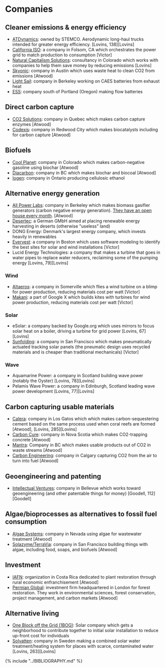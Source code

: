 # Companies
## Cleaner emissions & energy efficiency
* [ATDynamics](http://www.stemco.com/products/innovative-tire-mileage-solutions/aerodynamic-devices/): owned by STEMCO. Aerodynamic long-haul trucks intended for greater energy efficiency. [Lovins, 138][Lovins]
* [California ISO](http://www.caiso.com/Pages/default.aspx): a company in Folsom, CA which orchestrates the power grid to match production to consumption [Victor]
* [Natural Capitalism Solutions](http://natcapsolutions.org/): consultancy in Colorado which works with companies to help them save money by reducing emissions [Lovins]
* [Skyonic](http://skyonic.com/): company in Austin which uses waste heat to clean CO2 from emissions [Atwood]
* [Light Sail](http://www.lightsail.com/): company in Berkeley working on CAES batteries from exhaust heat
* [ESS](http://www.essinc.com/): company south of Portland (Oregon) making flow batteries

## Direct carbon capture
* [CO2 Solutions](http://www.co2solutions.com/en): company in Quebec which makes carbon capture enzymes [Atwood]
* [Codexis](http://www.codexis.com/): company in Redwood City which makes biocatalysts including for carbon capture [Atwood]

## Biofuels
* [Cool Planet](http://www.coolplanet.com/): company in Colorado which makes carbon-negative gasoline using biochar [Atwood]
* [Diacarbon](http://www.diacarbon.com/bi): company in BC which makes biochar and biocoal [Atwood]
* [Iogen](http://www.iogen.ca/): company in Ontario producing cellulosic ethanol

## Alternative energy generation
* [All Power Labs](http://www.allpowerlabs.com/): company in Berkeley which makes biomass gasifier generators (carbon negative energy generation). [They have an open house every month](http://www.eventbrite.com/e/biomass-powered-open-house-registration-19019972249). [Atwood]
* [Desertec](http://www.desertec.org/): a German GMbH aimed at placing renewable energy harvesting in deserts (otherwise "useless" land)
* DONG Energy: Denmark's largest energy company, which invests heavily in renewables
* [Evervest](http://www.evervest.co/): a company in Boston which uses software modeling to identify the best sites for solar and wind installations [Victor]
* Lucid Energy Technologies: a company that makes a turbine that goes in water pipes to replace water reducers, reclaiming some of the pumping energy [Lovins, 79][Lovins]

### Wind
* [Altaeros](http://www.altaerosenergies.com/): a company in Somerville which flies a wind turbine on a blimp for power production, reducing materials cost per watt [Victor]
* [Makani](http://www.google.com/makani/): a part of Google X which builds kites with turbines for wind power production, reducing materials cost per watt [Victor]

### Solar
* eSolar: a company backed by Google.org which uses mirrors to focus solar heat on a boiler, driving a turbine for grid power [Lovins, 67][Lovins]
* [Sunfolding](http://www.sunfolding.com/): a company in San Francisco which makes pneumatically actuated tracking solar panels (the pneumatic design uses recycled materials and is cheaper than traditional mechanicals) [Victor]

### Wave
* Aquamarine Power: a company in Scotland building wave power (notably the Oyster) [Lovins, 78][Lovins]
* Pelamis Wave Power: a company in Edinburgh, Scotland leading wave power development [Lovins, 77][Lovins]

## Carbon capturing usable materials
* [Calera](http://calera.com/): company in Los Gatos which which makes carbon-sequestering cement based on the same process used when coral reefs are formed [Atwood], [Lovins, 285][Lovins]
* [Carbon Cure](http://carboncure.com/): company in Nova Scotia which makes CO2-trapping concrete [Atwood]
* [Mantra](http://mantraenergy.com/mantra-energy/technology/): Company in BC which makes usable products out of CO2 in waste streams [Atwood]
* [Carbon Engineering](http://carbonengineering.com/): company in Calgary capturing CO2 from the air to turn into fuel [Atwood]

## Geoengineering and patenting
* [Intellectual Ventures](http://www.intellectualventures.com/): company in Bellevue which works toward geoengineering (and other patentable things for money) [Goodell, 112][Goodell]

## Algae/bioprocesses as alternatives to fossil fuel consumption
* [Algae Systems](http://algaesystems.com/): company in Nevada using algae for wastewater treatment [Atwood]
* [Solazyme/TerraVia](http://solazyme.com/): company in San Francisco building things with algae, including food, soaps, and biofuels [Atwood]

## Investment
* [IAFN](http://www.analogforestry.org/): organization in Costa Rica dedicated to plant restoration through rural economic enfranchisement [Atwood]
* [Permian Global](http://permianglobal.com/en): investment firm headquartered in London for forest restoration. They work in environmental sciences, forest conservation, project management, and carbon markets [Atwood]

## Alternative living
* [One Block off the Grid (1BOG)](https://en.wikipedia.org/wiki/One_Block_Off_the_Grid): Solar company which gets a neighborhood to contribute together to initial solar installation to reduce up-front cost for individuals
* [Solvatten](http://www.solvatten.se/): company in Sweden making a combined solar water treatment/heating system for places with scarce, contaminated water [Lovins, 263][Lovins]


{% include "../BIBLIOGRAPHY.md" %}
